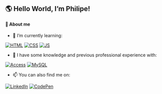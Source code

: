 ## 🌎 Hello World, I’m Philipe!

#### 📌 About me

- 🌱 I’m currently learning:

[![HTML](https://img.shields.io/badge/HTML5-E34F26?style=flat&logo=html5&logoColor=white)](#) [![CSS](https://img.shields.io/badge/CSS3-1572B6?style=flat&logo=css3&logoColor=white)](#) [![JS](https://img.shields.io/badge/JavaScript-323330?style=flat&logo=javascript&logoColor=F7DF1E)](#)

- 📝 I have some knowledge and previous professional experience with:

[![Access](https://img.shields.io/badge/Microsoft_Access-A4373A?style=flat&logo=microsoft-access&logoColor=white)](#) [![MySQL](https://img.shields.io/badge/MySQL-005C84?style=flat&logo=mysql&logoColor=white)](#)

- 📫 You can also find me on:

[![LinkedIn](https://img.shields.io/badge/LinkedIn-0077B5?style=flat&logo=linkedin&logoColor=white)](https://linkedin.com/phislipe)
[![CodePen](https://img.shields.io/badge/CodePen-303030?style=flat&logo=codepen&logoColor=white)](https://codepen.io/phislipe)
